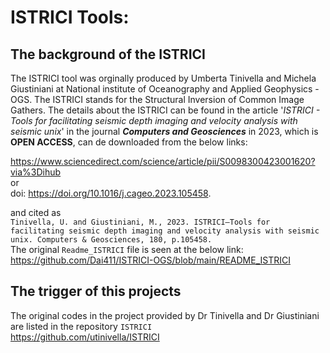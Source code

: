 # ISTRICI Tools: 

## The background of the ISTRICI 

The ISTRICI tool was orginally produced by Umberta Tinivella and Michela Giustiniani at National institute of Oceanography and Applied Geophysics - OGS. 
The ISTRICI stands for the Structural Inversion of Common Image Gathers. The details about the ISTRICI can be found in the article '*ISTRICI - Tools for facilitating 
seismic depth imaging and velocity analysis with seismic unix*' in the journal ***Computers and Geosciences*** in 2023, which is **OPEN ACCESS**, can de downloaded from 
the below links:  

https://www.sciencedirect.com/science/article/pii/S0098300423001620?via%3Dihub  
or  
doi: https://doi.org/10.1016/j.cageo.2023.105458.  

and cited as   
`
Tinivella, U. and Giustiniani, M., 2023. ISTRICI–Tools for facilitating seismic depth imaging and velocity analysis with seismic unix. Computers & Geosciences, 180, p.105458.  
`  
The original `Readme_ISTRICI` file is seen at the below link: https://github.com/Dai411/ISTRICI-OGS/blob/main/README_ISTRICI  

## The trigger of this projects  

The original codes in the project provided by Dr Tinivella and Dr Giustiniani are listed in the repository `ISTRICI`  
https://github.com/utinivella/ISTRICI  







